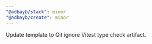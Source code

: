 ```yaml
---
"@adbayb/stack": minor
"@adbayb/create": minor
---
```


Update template to Git ignore Vitest type check artifact.
